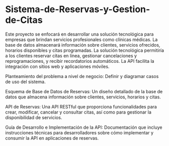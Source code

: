 # Sistema-de-Reservas-y-Gestion-de-Citas
 Este proyecto se enfocará en desarrollar una solución tecnológica para empresas que brindan servicios profesionales como clínicas médicas. La base de datos almacenará información sobre clientes, servicios ofrecidos, horarios disponibles y citas programadas. La solución tecnológica permitiría a los clientes reservar citas en línea, gestionar cancelaciones y reprogramaciones, y recibir recordatorios automáticos. La API facilita la integración con sitios web y aplicaciones móviles.


Planteamiento del problema a nivel de negocio: Definir y diagramar casos de uso del sistema.

Esquema de Base de Datos de Reservas: Un diseño detallado de la base de datos que almacena información sobre clientes, servicios, horarios y citas.

API de Reservas: Una API RESTful que proporciona funcionalidades para crear, modificar, cancelar y consultar citas, así como para gestionar la disponibilidad de servicios.

Guía de Desarrollo e Implementación de la API: Documentación que incluye instrucciones técnicas para desarrolladores sobre cómo implementar y consumir la API en aplicaciones de reservas.
